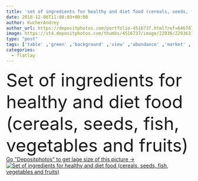 ```yaml
---
title: 'set of ingredients for healthy and diet food (cereals, seeds, fish, vegetables and fruits)'
date: 2018-12-06T11:08:03+00:00
author: KucherAndrey
author_url: https://depositphotos.com/portfolio-4516737.html?ref=64678756
image: https://st4.depositphotos.com/thumbs/4516737/image/22936/229363170/api_thumb_450.jpg?forcejpeg=true
type: "post"
tags: ['table' ,'green' ,'background' ,'view' ,'abundance' ,'market' ,'healthy' ,'natural' ,'seeds' ,'raw' ,'food' ,'kitchen' ,'wooden' ,'cooking' ,'diet' ,'apple' ,'fruit' ,'vegetable' ,'eating' ,'rustic' ,'nutrition' ,'fish' ,'salmon' ,'organic' ,'mix' ,'top' ,'ingredients' ,'nutrients' ,'assortment' ,'nuts' ,'different' ,'Variety' ,'grocery' ,'beans' ,'nourishment' ,'avocado' ,'fruits' ,'produce' ,'antioxidant' ,'cereals' ,'chickpea' ,'grains' ,'granola' ,'lentils' ,'broccoli' ,'omega3' ,'quinoa' ,'chia' ,'flatlay' ]
categories: 
  - flatlay
---
```

<div aling="center">
            <font size="60"> Set of ingredients for healthy and diet food (cereals, seeds, fish, vegetables and fruits)</font>   
</div>
<div>
    <a href='https://st4.depositphotos.com/thumbs/4516737/image/22936/229363170/api_thumb_450.jpg?forcejpeg=true?ref=64678756' target=_blank > Go "Depositphotos" to get lage size of this picture ->
        <img href='https://st4.depositphotos.com/thumbs/4516737/image/22936/229363170/api_thumb_450.jpg?forcejpeg=true?ref=64678756' src='https://st4.depositphotos.com/4516737/22936/i/950/depositphotos_229363170-stock-photo-set-ingredients-healthy-diet-food.jpg?forcejpeg=true' alt='Set of ingredients for healthy and diet food (cereals, seeds, fish, vegetables and fruits)' >
    </a>
</div>
